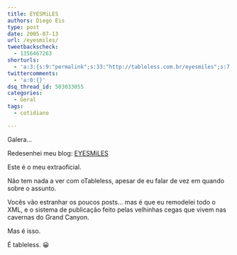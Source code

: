```yaml
---
title: EYESMiLES
authors: Diego Eis
type: post
date: 2005-07-13
url: /eyesmiles/
tweetbackscheck:
  - 1356467263
shorturls:
  - 'a:3:{s:9:"permalink";s:33:"http://tableless.com.br/eyesmiles";s:7:"tinyurl";s:26:"http://tinyurl.com/3cyeurm";s:4:"isgd";s:19:"http://is.gd/Mpi6rK";}'
twittercomments:
  - 'a:0:{}'
dsq_thread_id: 503033055
categories:
  - Geral
tags:
  - cotidiano

---
```

Galera&#8230;
  
Redesenhei meu blog: [EYESMiLES][1] 

Este é o meu extraoficial.
  
Não tem nada a ver com oTableless, apesar de eu falar de vez em quando sobre o assunto.
  
Vocês vão estranhar os poucos posts&#8230; mas é que eu remodelei todo o XML, e o sistema de publicação feito pelas velhinhas cegas que vivem nas cavernas do Grand Canyon. 

Mas é isso.
  
É tableless. 😀

 [1]: http://tableless.com.br/eyesmiles/